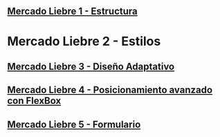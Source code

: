 ## [Mercado Liebre 1 - Estructura](https://github.com/DiazJose01/mercadoLiebre/tree/master)

# Mercado Liebre 2 - Estilos
## [Mercado Liebre 3 - Diseño Adaptativo](https://github.com/DiazJose01/mercadoLiebre/tree/ML3)

## [Mercado Liebre 4 - Posicionamiento avanzado con FlexBox](https://github.com/DiazJose01/mercadoLiebre/tree/ML4)

## [Mercado Liebre 5 - Formulario](https://github.com/DiazJose01/mercadoLiebre/tree/ML5)
 